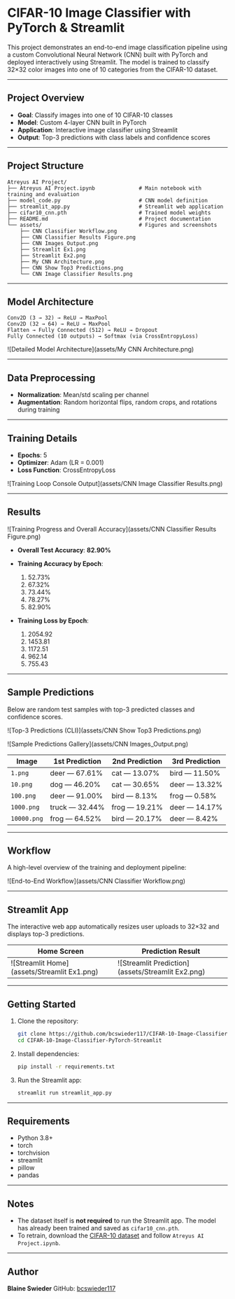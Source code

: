 # CIFAR-10 Image Classifier with PyTorch & Streamlit

This project demonstrates an end-to-end image classification pipeline using a custom Convolutional Neural Network (CNN) built with PyTorch and deployed interactively using Streamlit. The model is trained to classify 32×32 color images into one of 10 categories from the CIFAR-10 dataset.

---

## Project Overview

* **Goal**: Classify images into one of 10 CIFAR-10 classes
* **Model**: Custom 4-layer CNN built in PyTorch
* **Application**: Interactive image classifier using Streamlit
* **Output**: Top-3 predictions with class labels and confidence scores

---

## Project Structure

```
Atreyus AI Project/
├── Atreyus AI Project.ipynb              # Main notebook with training and evaluation
├── model_code.py                         # CNN model definition
├── streamlit_app.py                      # Streamlit web application
├── cifar10_cnn.pth                       # Trained model weights
├── README.md                             # Project documentation
└── assets/                               # Figures and screenshots
    ├── CNN Classifier Workflow.png
    ├── CNN Classifier Results Figure.png
    ├── CNN Images_Output.png
    ├── Streamlit Ex1.png
    ├── Streamlit Ex2.png
    ├── My CNN Architecture.png
    ├── CNN Show Top3 Predictions.png
    └── CNN Image Classifier Results.png
```

---

## Model Architecture

```
Conv2D (3 → 32) → ReLU → MaxPool
Conv2D (32 → 64) → ReLU → MaxPool
Flatten → Fully Connected (512) → ReLU → Dropout
Fully Connected (10 outputs) → Softmax (via CrossEntropyLoss)
```

!\[Detailed Model Architecture]\(assets/My CNN Architecture.png)

---

## Data Preprocessing

* **Normalization**: Mean/std scaling per channel
* **Augmentation**: Random horizontal flips, random crops, and rotations during training

---

## Training Details

* **Epochs**: 5
* **Optimizer**: Adam (LR = 0.001)
* **Loss Function**: CrossEntropyLoss

!\[Training Loop Console Output]\(assets/CNN Image Classifier Results.png)

---

## Results

!\[Training Progress and Overall Accuracy]\(assets/CNN Classifier Results Figure.png)

* **Overall Test Accuracy**: **82.90%**
* **Training Accuracy by Epoch**:

  1. 52.73%
  2. 67.32%
  3. 73.44%
  4. 78.27%
  5. 82.90%
* **Training Loss by Epoch**:

  1. 2054.92
  2. 1453.81
  3. 1172.51
  4. 962.14
  5. 755.43

---

## Sample Predictions

Below are random test samples with top-3 predicted classes and confidence scores.

!\[Top-3 Predictions (CLI)]\(assets/CNN Show Top3 Predictions.png)

!\[Sample Predictions Gallery]\(assets/CNN Images\_Output.png)

| Image       | 1st Prediction | 2nd Prediction | 3rd Prediction |
| ----------- | -------------- | -------------- | -------------- |
| `1.png`     | deer — 67.61%  | cat — 13.07%   | bird — 11.50%  |
| `10.png`    | dog — 46.20%   | cat — 30.65%   | deer — 13.32%  |
| `100.png`   | deer — 91.00%  | bird — 8.13%   | frog — 0.58%   |
| `1000.png`  | truck — 32.44% | frog — 19.21%  | deer — 14.17%  |
| `10000.png` | frog — 64.52%  | bird — 20.17%  | deer — 8.42%   |

---

## Workflow

A high-level overview of the training and deployment pipeline:

!\[End-to-End Workflow]\(assets/CNN Classifier Workflow\.png)

---

## Streamlit App

The interactive web app automatically resizes user uploads to 32×32 and displays top-3 predictions.

| Home Screen                                   | Prediction Result                                   |
| --------------------------------------------- | --------------------------------------------------- |
| !\[Streamlit Home]\(assets/Streamlit Ex1.png) | !\[Streamlit Prediction]\(assets/Streamlit Ex2.png) |

---

## Getting Started

1. Clone the repository:

   ```bash
   git clone https://github.com/bcswieder117/CIFAR-10-Image-Classifier-PyTorch-Streamlit.git
   cd CIFAR-10-Image-Classifier-PyTorch-Streamlit
   ```

2. Install dependencies:

   ```bash
   pip install -r requirements.txt
   ```

3. Run the Streamlit app:

   ```bash
   streamlit run streamlit_app.py
   ```

---

## Requirements

* Python 3.8+
* torch
* torchvision
* streamlit
* pillow
* pandas

---

## Notes

* The dataset itself is **not required** to run the Streamlit app. The model has already been trained and saved as `cifar10_cnn.pth`.
* To retrain, download the [CIFAR-10 dataset](https://www.cs.toronto.edu/~kriz/cifar.html) and follow `Atreyus AI Project.ipynb`.

---

## Author

**Blaine Swieder**
GitHub: [bcswieder117](https://github.com/bcswieder117)

